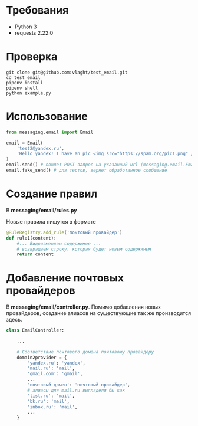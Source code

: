 # Требования
- Python 3
- requests 2.22.0

# Проверка
```shell
git clone git@github.com:vlaght/test_email.git
cd test_email
pipenv install
pipenv shell
python example.py
```
# Использование 
```python
from messaging.email import Email

email = Email(
    'test2@yandex.ru',
    'Hello yandex! I have an pic <img src="https://spam.org/pic1.png" /> for you.',
)
email.send() # пошлет POST-запрос на указанный url (messaging.email.EmailController.api_url)
email.fake_send() # для тестов, вернет обработанное сообщение 
```

# Создание правил

В **messaging/email/rules.py**

Новые правила пишутся в формате
```python
@RuleRegistry.add_rule('почтовый провайдер')
def rule1(content):
    #... Видоизменяем содержимое ...
    # возвращаем строку, которая будет новым содержимым
    return content
```

# Добавление почтовых провайдеров

В **messaging/email/controller.py**. Помимо добавления новых провайдеров, создание алиасов на существующие так же производится здесь.
```python
class EmailController:
    
    ...

    # Соответствие почтового домена почтовому провайдеру
    domain2provider = {
        'yandex.ru': 'yandex',
        'mail.ru': 'mail',
        'gmail.com': 'gmail',
        ...
        'почтовый домен': 'почтовый провайдер',
        # алиасы для mail.ru выглядели бы как
        'list.ru': 'mail',
        'bk.ru': 'mail',
        'inbox.ru': 'mail',
        ...
    }
```
